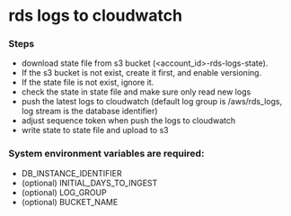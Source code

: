 # rds logs to cloudwatch

### Steps

* download state file from s3 bucket (<account_id>-rds-logs-state).
* If the s3 bucket is not exist, create it first, and enable versioning.
* If the state file is not exist, ignore it.
* check the state in state file and make sure only read new logs
* push the latest logs to cloudwatch (default log group is /aws/rds_logs, log stream is the database identifier)
* adjust sequence token when push the logs to cloudwatch
* write state to state file and upload to s3

### System environment variables are required:

* DB_INSTANCE_IDENTIFIER
* (optional) INITIAL_DAYS_TO_INGEST
* (optional) LOG_GROUP
* (optional) BUCKET_NAME
